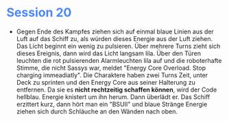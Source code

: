 # <font color = 4d88fd>Session 20</font>
-  Gegen Ende des Kampfes ziehen sich auf einmal blaue Linien aus der Luft auf das Schiff zu, als würden dieses Energie aus der Luft ziehen. Das Licht beginnt ein wenig zu pulsieren. Über mehrere Turns zieht sich dieses Ereignis, dann wird das Licht langsam lila. Über den Türen leuchten die rot pulsierenden Alarmleuchten lila auf und die roboterhafte Stimme, die nicht Sassys war, meldet "Energy Core Overload. Stop charging immeadiatly". Die Charaktere haben zwei Turns Zeit, unter Deck zu sprinten und den Energy Core aus seiner Halterung zu entfernen. Da sie es **nicht rechtzeitig schaffen können**, wird der Code hellblau. Energie knistert um ihn herum. Dann überlädt er. Das Schiff erzittert kurz, dann hört man ein "BSUII" und blaue Stränge Energie ziehen sich durch Schläuche an den Wänden nach oben. 